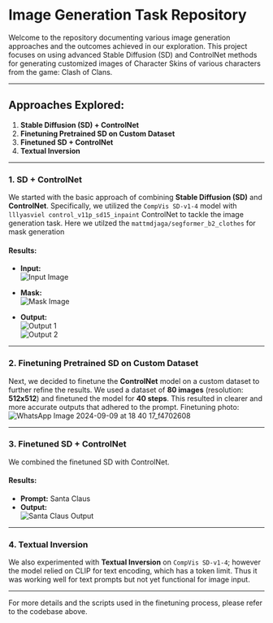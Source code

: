 # Image Generation Task Repository

Welcome to the repository documenting various image generation approaches and the outcomes achieved in our exploration. This project focuses on using advanced Stable Diffusion (SD) and ControlNet methods for generating customized images of Character Skins of various characters from the game: Clash of Clans.

---

## Approaches Explored:

1. **Stable Diffusion (SD) + ControlNet**
2. **Finetuning Pretrained SD on Custom Dataset**
3. **Finetuned SD + ControlNet**
4. **Textual Inversion**

---

### 1. **SD + ControlNet**

We started with the basic approach of combining **Stable Diffusion (SD)** and **ControlNet**. Specifically, we utilized the `CompVis SD-v1-4` model with `lllyasviel control_v11p_sd15_inpaint` ControlNet to tackle the image generation task. Here we utilzed the `mattmdjaga/segformer_b2_clothes` for mask generation

#### Results:

- **Input:**  
  ![Input Image](https://github.com/user-attachments/assets/e7f92ac0-5046-4157-9e56-6fe731fe4565)

- **Mask:**  
  ![Mask Image](https://github.com/user-attachments/assets/9210f21f-5d0d-401b-a90e-f9951897d736)

- **Output:**  
  ![Output 1](https://github.com/user-attachments/assets/704a75d1-4fca-47d8-95d2-3605d729cabf)  
  ![Output 2](https://github.com/user-attachments/assets/c1637723-63f0-4f1d-b063-17f0c1b6243d)

---

### 2. **Finetuning Pretrained SD on Custom Dataset**

Next, we decided to finetune the **ControlNet** model on a custom dataset to further refine the results. We used a dataset of **80 images** (resolution: **512x512**) and finetuned the model for **40 steps**. This resulted in clearer and more accurate outputs that adhered to the prompt.
Finetuning photo:
![WhatsApp Image 2024-09-09 at 18 40 17_f4702608](https://github.com/user-attachments/assets/46d6d896-3aa9-4f95-b847-a9c90a888bf4)


---

### 3. **Finetuned SD + ControlNet**

We combined the finetuned SD with ControlNet. 
#### Results:

- **Prompt:** Santa Claus  
- **Output:**  
  ![Santa Claus Output](https://github.com/user-attachments/assets/c6fe535f-eaff-4528-bbc4-a7038bbb91f7)
---

### 4. **Textual Inversion**

We also experimented with **Textual Inversion** on  `CompVis SD-v1-4`; however the model relied on CLIP for text encoding, which has a token limit. Thus it was working well for text prompts but not yet functional for image input.

---

For more details and the scripts used in the finetuning process, please refer to the codebase above.
